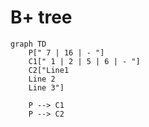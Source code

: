 # B+ tree

```mermaid
graph TD
    P[" 7 | 16 | - "]
    C1[" 1 | 2 | 5 | 6 | - "]
    C2["Line1
    Line 2
    Line 3"]

    P --> C1
    P --> C2

```